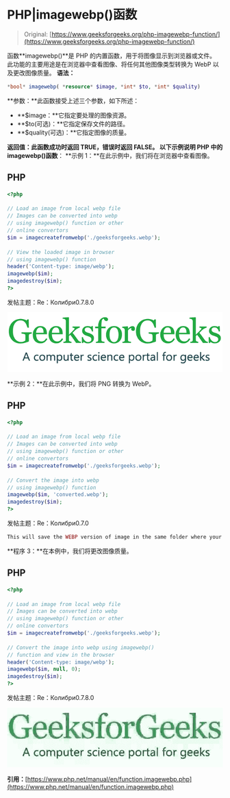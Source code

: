 # PHP|imagewebp()函数

> Original: [https://www.geeksforgeeks.org/php-imagewebp-function/](https://www.geeksforgeeks.org/php-imagewebp-function/)

函数**imagewebp()**是 PHP 的内置函数，用于将图像显示到浏览器或文件。 此功能的主要用途是在浏览器中查看图像、将任何其他图像类型转换为 WebP 以及更改图像质量。
**语法：**

```php
*bool* imagewebp( *resource* $image, *int* $to, *int* $quality)

```

**参数：**此函数接受上述三个参数，如下所述：

*   **$image：**它指定要处理的图像资源。
*   **$to(可选)：**它指定保存文件的路径。
*   **$quality(可选)：**它指定图像的质量。

**返回值：**此函数成功时返回 TRUE，错误时返回 FALSE。
以下示例说明 PHP 中的**imagewebp()函数**：
**示例 1：**在此示例中，我们将在浏览器中查看图像。

## PHP

```php
<?php

// Load an image from local webp file
// Images can be converted into webp 
// using imagewebp() function or other
// online convertors
$im = imagecreatefromwebp('./geeksforgeeks.webp');

// View the loaded image in browser
// using imagewebp() function
header('Content-type: image/webp');  
imagewebp($im);
imagedestroy($im);
?>
```

发帖主题：Re：Колибри0.7.8.0

![](img/07c99ec29e7a50fc3ea91a9d4a8d2f31.png)

**示例 2：**在此示例中，我们将 PNG 转换为 WebP。

## PHP

```php
<?php

// Load an image from local webp file
// Images can be converted into webp 
// using imagewebp() function or other
// online convertors
$im = imagecreatefromwebp('./geeksforgeeks.webp');

// Convert the image into webp
// using imagewebp() function
imagewebp($im, 'converted.webp');
imagedestroy($im);
?>
```

发帖主题：Re：Колибри0.7.0

```php
This will save the WEBP version of image in the same folder where your PHP script is.

```

**程序 3：**在本例中，我们将更改图像质量。

## PHP

```php
<?php

// Load an image from local webp file
// Images can be converted into webp 
// using imagewebp() function or other
// online convertors
$im = imagecreatefromwebp('./geeksforgeeks.webp');

// Convert the image into webp using imagewebp()
// function and view in the browser
header('Content-type: image/webp');
imagewebp($im, null, 0);
imagedestroy($im);
?>
```

发帖主题：Re：Колибри0.7.8.0

![](img/c7b6949fa65776582799a765e567de0f.png)

**引用：**[https://www.php.net/manual/en/function.imagewebp.php](https://www.php.net/manual/en/function.imagewebp.php)